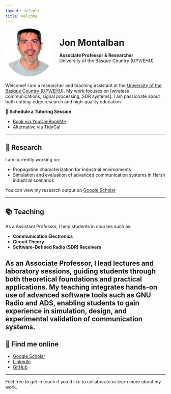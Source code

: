 ```yaml
---
layout: default
title: Welcome
---
```


<div style="display: flex; align-items: center; gap: 20px; margin-bottom: 20px;">
  <img src="/assets/img/BIO.Photo_Low.png" alt="Jon Montalban" style="width:150px; height:150px; object-fit: cover; border-radius: 50%;">
  <div>
    <h1 style="margin: 0;">Jon Montalban</h1>
    <p><strong>Associate Professor & Researcher</strong><br>
    University of the Basque Country (UPV/EHU)</p>
  </div>
</div>

Welcome! I am a researcher and teaching assistant at the [University of the Basque Country (UPV/EHU)](https://www.ehu.eus/). My work focuses on [wireless communications, signal processing, SDR systems]. I am passionate about both cutting-edge research and high-quality education.

📅 **Schedule a Tutoring Session**  
- [Book via YouCanBookMe](https://mnoj.youcanbook.me/)  
- [Alternative via TidyCal](https://tidycal.com/mnoj/tutoria)

---

## 🔬 Research

I am currently working on:

- Propagation characterization for industrial environments  
- Simulation and evaluation of advanced communication systems in Harsh industrial scenarios

You can view my research output on [Google Scholar](https://scholar.google.com/citations?user=ISoyeTQAAAAJ&hl=es)  

---

## 📚 Teaching

As a Assistant Professor, I help students in courses such as:

- **Communication Electronics**  
- **Circuit Theory**  
- **Software-Defined Radio (SDR) Receivers**

As an Associate Professor, I lead lectures and laboratory sessions, guiding students through both theoretical foundations and practical applications. My teaching integrates hands-on use of advanced software tools such as GNU Radio and ADS, enabling students to gain experience in simulation, design, and experimental validation of communication systems.
---

## 🔗 Find me online

- [Google Scholar](https://scholar.google.com/citations?user=ISoyeTQAAAAJ&hl=es)
- [LinkedIn](https://www.linkedin.com/in/jon-montalban-570277b0/)
- [GitHub](https://github.com/mnoj)

---

Feel free to get in touch if you'd like to collaborate or learn more about my work.
